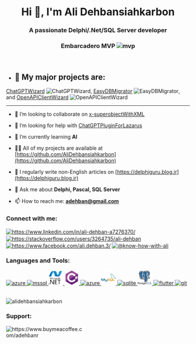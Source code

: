 <h1 align="center">Hi 👋, I'm Ali Dehbansiahkarbon </h1> 
<h3 align="center">A passionate Delphi/.Net/SQL Server developer</h3>
<h3 align="center">Embarcadero MVP  <img src="https://github.com/AliDehbansiahkarbon/AliDehbansiahkarbon/assets/5601608/367f7a2a-71db-4bf6-bdb3-fd4fda19d2d7" alt="mvp" width="200" height="60"/></h3>
<br>

- ## 🔭 My major projects are:
[ChatGPTWizard](https://github.com/AliDehbansiahkarbon/ChatGPTWizard) <img src="https://user-images.githubusercontent.com/5601608/225608017-be60c550-0413-49db-b4b6-3664da20e82f.png" alt="ChatGPTWizard" width="90" height="50"/>, [EasyDBMigrator](https://github.com/AliDehbansiahkarbon/EasyDBMigrator) <img src="https://github-production-user-asset-6210df.s3.amazonaws.com/5601608/257011856-964264bf-ed9e-405f-9047-673ac1428ebc.png" alt="EasyDBMigrator" width="45" height="60"/>, and [OpenAPIClientWizard](https://github.com/AliDehbansiahkarbon/OpenAPIClientWizard) <img src="https://github.com/AliDehbansiahkarbon/OpenAPIClientWizard/assets/5601608/9eab0937-90e4-46ae-bce2-29a24c02bd9d" alt="OpenAPIClientWizard" width="60" height="60"/>

<hr>

- 👯 I’m looking to collaborate on [x-superobjectWithXML](https://github.com/AliDehbansiahkarbon/x-superobjectWithXML)

- 🤝 I’m looking for help with [ChatGPTPluginForLazarus](https://github.com/AliDehbansiahkarbon/ChatGPTPluginForLazarus)

- 🌱 I’m currently learning **AI**

- 👨‍💻 All of my projects are available at [https://github.com/AliDehbansiahkarbon](https://github.com/AliDehbansiahkarbon)

- 📝 I regularly write non-English articles on [https://delphiguru.blog.ir](https://delphiguru.blog.ir)

- 💬 Ask me about **Delphi, Pascal, SQL Server**

- 📫 How to reach me:  **adehban@gmail.com**

<h3 align="left">Connect with me:</h3>
<p align="left">
<a href="https://www.linkedin.com/in/ali-dehbansiahkarbon-a7276370/" target="blank"><img align="center" src="https://raw.githubusercontent.com/rahuldkjain/github-profile-readme-generator/master/src/images/icons/Social/linked-in-alt.svg" alt="https://www.linkedin.com/in/ali-dehban-a7276370/" height="30" width="40" /></a>
<a href="https://stackoverflow.com/users/3264735/ali-dehban" target="blank"><img align="center" src="https://raw.githubusercontent.com/rahuldkjain/github-profile-readme-generator/master/src/images/icons/Social/stack-overflow.svg" alt="https://stackoverflow.com/users/3264735/ali-dehban" height="30" width="40" /></a>
<a href="https://www.facebook.com/ali.dehban.3/" target="blank"><img align="center" src="https://raw.githubusercontent.com/rahuldkjain/github-profile-readme-generator/master/src/images/icons/Social/facebook.svg" alt="https://www.facebook.com/ali.dehban.3/" height="30" width="40" /></a>
<a href="https://www.youtube.com/@know-how-with-ali" target="blank"><img align="center" src="https://raw.githubusercontent.com/rahuldkjain/github-profile-readme-generator/master/src/images/icons/Social/youtube.svg" alt="@know-how-with-ali" height="30" width="40" /></a>
</p>

<h3 align="left">Languages and Tools:</h3>
<p align="left"> 
<a href="https://www.embarcadero.com/products/delphi" target="_blank" rel="noreferrer"> <img src="https://github.com/AliDehbansiahkarbon/AliDehbansiahkarbon/assets/5601608/59a6c5b6-dfb5-48ae-afb7-e962ae8e4c93" alt="azure" width="40" height="40"/> </a>
<a href="https://www.microsoft.com/en-us/sql-server" target="_blank" rel="noreferrer"> <img src="https://www.svgrepo.com/show/303229/microsoft-sql-server-logo.svg" alt="mssql" width="60" height="40"/> </a> 
<a href="https://dotnet.microsoft.com/" target="_blank" rel="noreferrer"> <img src="https://raw.githubusercontent.com/devicons/devicon/master/icons/dot-net/dot-net-original-wordmark.svg" alt="dotnet" width="40" height="40"/> </a> 
<a href="https://www.w3schools.com/cs/" target="_blank" rel="noreferrer"> <img src="https://raw.githubusercontent.com/devicons/devicon/master/icons/csharp/csharp-original.svg" alt="csharp" width="40" height="40"/> </a> 
<a href="https://azure.microsoft.com/en-in/" target="_blank" rel="noreferrer"> <img src="https://www.vectorlogo.zone/logos/microsoft_azure/microsoft_azure-icon.svg" alt="azure" width="40" height="40"/> </a> 
<a href="https://www.mysql.com/" target="_blank" rel="noreferrer"> <img src="https://raw.githubusercontent.com/devicons/devicon/master/icons/mysql/mysql-original-wordmark.svg" alt="mysql" width="40" height="40"/> </a> 
<a href="https://www.sqlite.org/" target="_blank" rel="noreferrer"> <img src="https://www.vectorlogo.zone/logos/sqlite/sqlite-icon.svg" alt="sqlite" width="40" height="40"/> </a> 
<a href="https://www.postgresql.org" target="_blank" rel="noreferrer"> <img src="https://raw.githubusercontent.com/devicons/devicon/master/icons/postgresql/postgresql-original-wordmark.svg" alt="postgresql" width="40" height="40"/> </a> 
<a href="https://flutter.dev" target="_blank" rel="noreferrer"> <img src="https://www.vectorlogo.zone/logos/flutterio/flutterio-icon.svg" alt="flutter" width="40" height="40"/> </a> 
<a href="https://git-scm.com/" target="_blank" rel="noreferrer"> <img src="https://www.vectorlogo.zone/logos/git-scm/git-scm-icon.svg" alt="git" width="40" height="40"/> </a> 
</p>

<br>
<img align="center" src="http://github-profile-summary-cards.vercel.app/api/cards/profile-details?username=AliDehbansiahkarbon&theme=algolia" alt="alidehbansiahkarbon" />

<h3 align="left">Support:</h3>
<p><a href="https://www.buymeacoffee.com/adehbanr"> <img align="left" src="https://cdn.buymeacoffee.com/buttons/v2/default-yellow.png" height="50" width="210" alt="https://www.buymeacoffee.com/adehbanr" /></a>
</p><br><br>

<br>
<!--details>
  <summary>More Details</summary>

## Star History

[![Star History Chart](https://api.star-history.com/svg?repos=AliDehbansiahkarbon/ChatGPTWizard,AliDehbansiahkarbon/EasyDBMigrator,AliDehbansiahkarbon/OpenAPIClientWizard,AliDehbansiahkarbon/GithubTrendings,AliDehbansiahkarbon/PascalPantheon,AliDehbansiahkarbon/AI-Toplist-For-Developers,AliDehbansiahkarbon/AzureBlobStorageClientLibrary,AliDehbansiahkarbon/Advance-TaskDialog,AliDehbansiahkarbon/InteractiveHtmlEditor,AliDehbansiahkarbon/SmartPointers&type=Date)](https://star-history.com/#AliDehbansiahkarbon/ChatGPTWizard&AliDehbansiahkarbon/EasyDBMigrator&AliDehbansiahkarbon/OpenAPIClientWizard&AliDehbansiahkarbon/GithubTrendings&AliDehbansiahkarbon/PascalPantheon&AliDehbansiahkarbon/AI-Toplist-For-Developers&AliDehbansiahkarbon/AzureBlobStorageClientLibrary&AliDehbansiahkarbon/Advance-TaskDialog&AliDehbansiahkarbon/InteractiveHtmlEditor&AliDehbansiahkarbon/SmartPointers&Date)

 ## Statistics
<p align="center">
  <a href="https://github.com/AliDehbansiahkarbon">
    <img src="http://github-profile-summary-cards.vercel.app/api/cards/stats?username=AliDehbansiahkarbon&theme=algolia" />
  </a>
  
  <a href="https://github.com/AliDehbansiahkarbon">
    <img src="http://github-profile-summary-cards.vercel.app/api/cards/productive-time?username=AliDehbansiahkarbon&theme=algolia&utcOffset=8" />
  </a>
  
  <a href="https://github.com/AliDehbansiahkarbon">
    <img src="https://github-readme-streak-stats.herokuapp.com?user=AliDehbansiahkarbon&theme=algolia&hide_border=true&card_width=315" height="210"/>
  </a>
  <a href="https://github.com/AliDehbansiahkarbon">
    <img src="https://github-profile-trophy.vercel.app/?username=alidehbansiahkarbon&theme=algolia&row=2&column=3&hide_border=true" width="340" height="210"/>
  </a>
</p> 
<!--/details>
